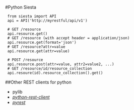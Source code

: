 #Python Siesta

     from siesta import API
     api = API('http://myrestful/api/v1')

     # GET /resource
     api.resource.get()
     # GET /resource (with accept header = application/json)
     api.resource.get(format='json')
     # GET /resource?attr=value
     api.resource.get(attr=value)

     # POST /resource
     api.resource.post(attr=value, attr2=value2, ...)
     # GET /resource/id/resource_collection
     api.resoure(id).resource_collection().get()


##Other REST clients for python

*   pylib
*   [*python-rest-client*](https://code.google.com/p/python-rest-client/)
*   [*pyrest*](http://github.com/travisby/pyrest)
